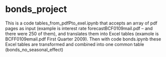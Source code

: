 # bonds_project
This is a code tables_from_pdfPto_exel.ipynb that accepts an array of pdf pages as input (example is interest rate forecastBCF0109mail.pdf – and there were 250 of them), and translates them into Excel tables (examole is BCFF0109email.pdf First Quarter 2009). Then with code bonds.ipynb these Excel tables are transformed and combined into one common table (bonds_no_seasonal_effect)
